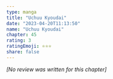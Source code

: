 ```yaml
---
type: manga
title: "Uchuu Kyoudai"
date: "2023-04-20T11:13:50"
name: "Uchuu Kyoudai"
chapter: 45
rating: 3
ratingEmoji: ⭐️⭐️⭐️
share: false
---
```


*[No review was written for this chapter]*
